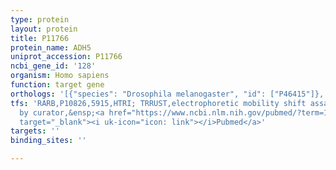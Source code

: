 ```yaml
---
type: protein
layout: protein
title: P11766
protein_name: ADH5
uniprot_accession: P11766
ncbi_gene_id: '128'
organism: Homo sapiens
function: target gene
orthologs: '[{"species": "Drosophila melanogaster", "id": ["P46415"]}, {"species": "Caenorhabditis elegans", "id": ["Q17335"]}, {"species": "Mus musculus", "id": ["P28474"]}, {"species": "Saccharomyces cerevisiae", "id": ["<a href=\"/protein/p32771\">P32771</a>"]}]'
tfs: 'RARB,P10826,5915,HTRI; TRRUST,electrophoretic mobility shift assay; inferred
  by curator,&ensp;<a href="https://www.ncbi.nlm.nih.gov/pubmed/?term=1996113%5Buid%5D+OR+22900683%5Buid%5D+OR+29087512%5Buid%5D"
  target="_blank"><i uk-icon="icon: link"></i>Pubmed</a>'
targets: ''
binding_sites: ''

---
```

